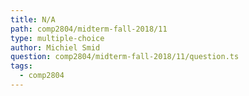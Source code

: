 ```yaml
---
title: N/A
path: comp2804/midterm-fall-2018/11
type: multiple-choice
author: Michiel Smid
question: comp2804/midterm-fall-2018/11/question.ts
tags:
  - comp2804
---
```

